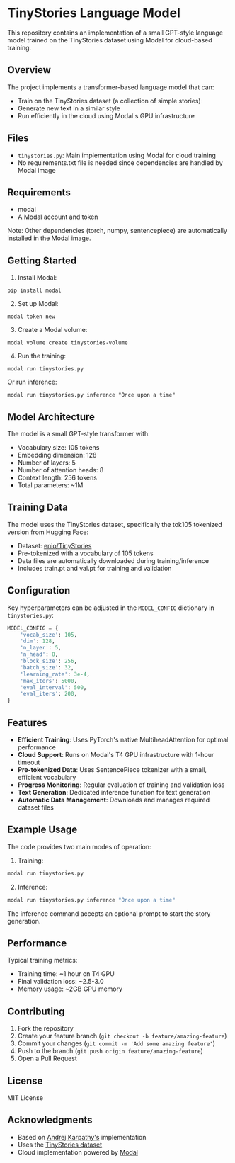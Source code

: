 # TinyStories Language Model

This repository contains an implementation of a small GPT-style language model trained on the TinyStories dataset using Modal for cloud-based training.

## Overview

The project implements a transformer-based language model that can:
- Train on the TinyStories dataset (a collection of simple stories)
- Generate new text in a similar style
- Run efficiently in the cloud using Modal's GPU infrastructure

## Files

- `tinystories.py`: Main implementation using Modal for cloud training
- No requirements.txt file is needed since dependencies are handled by Modal image

## Requirements

- modal
- A Modal account and token

Note: Other dependencies (torch, numpy, sentencepiece) are automatically installed in the Modal image.

## Getting Started

1. Install Modal:
```
pip install modal
```

2. Set up Modal:
```
modal token new
```

3. Create a Modal volume:
```
modal volume create tinystories-volume
```

4. Run the training:
```
modal run tinystories.py
```

Or run inference:
```
modal run tinystories.py inference "Once upon a time"
```

## Model Architecture

The model is a small GPT-style transformer with:
- Vocabulary size: 105 tokens
- Embedding dimension: 128
- Number of layers: 5
- Number of attention heads: 8
- Context length: 256 tokens
- Total parameters: ~1M

## Training Data

The model uses the TinyStories dataset, specifically the tok105 tokenized version from Hugging Face:
- Dataset: [enio/TinyStories](https://huggingface.co/datasets/enio/TinyStories)
- Pre-tokenized with a vocabulary of 105 tokens
- Data files are automatically downloaded during training/inference
- Includes train.pt and val.pt for training and validation

## Configuration

Key hyperparameters can be adjusted in the `MODEL_CONFIG` dictionary in `tinystories.py`:

```python
MODEL_CONFIG = {
    'vocab_size': 105,
    'dim': 128,
    'n_layer': 5,
    'n_head': 8,
    'block_size': 256,
    'batch_size': 32,
    'learning_rate': 3e-4,
    'max_iters': 5000,
    'eval_interval': 500,
    'eval_iters': 200,
}
```

## Features

- **Efficient Training**: Uses PyTorch's native MultiheadAttention for optimal performance
- **Cloud Support**: Runs on Modal's T4 GPU infrastructure with 1-hour timeout
- **Pre-tokenized Data**: Uses SentencePiece tokenizer with a small, efficient vocabulary
- **Progress Monitoring**: Regular evaluation of training and validation loss
- **Text Generation**: Dedicated inference function for text generation
- **Automatic Data Management**: Downloads and manages required dataset files

## Example Usage

The code provides two main modes of operation:

1. Training:
```bash
modal run tinystories.py
```

2. Inference:
```bash
modal run tinystories.py inference "Once upon a time"
```

The inference command accepts an optional prompt to start the story generation.

## Performance

Typical training metrics:
- Training time: ~1 hour on T4 GPU
- Final validation loss: ~2.5-3.0
- Memory usage: ~2GB GPU memory

## Contributing

1. Fork the repository
2. Create your feature branch (`git checkout -b feature/amazing-feature`)
3. Commit your changes (`git commit -m 'Add some amazing feature'`)
4. Push to the branch (`git push origin feature/amazing-feature`)
5. Open a Pull Request

## License

MIT License

## Acknowledgments

- Based on [Andrej Karpathy's](https://github.com/karpathy/llama2.c) implementation
- Uses the [TinyStories dataset](https://huggingface.co/datasets/roneneldan/TinyStories)
- Cloud implementation powered by [Modal](https://modal.com/)